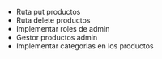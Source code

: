 - Ruta put productos
- Ruta delete productos
- Implementar roles de admin
- Gestor productos admin
- Implementar categorias en los productos